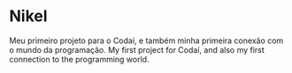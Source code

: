 # Nikel
Meu primeiro projeto para o Codaí, e também minha primeira conexão com o mundo da programação.
My first project for Codaí, and also my first connection to the programming world.
